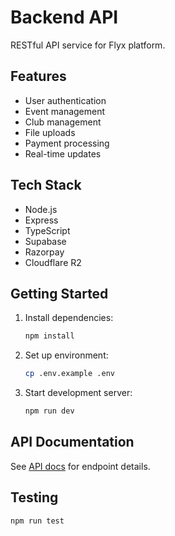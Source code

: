 # Backend API

RESTful API service for Flyx platform.

## Features

- User authentication
- Event management
- Club management
- File uploads
- Payment processing
- Real-time updates

## Tech Stack

- Node.js
- Express
- TypeScript
- Supabase
- Razorpay
- Cloudflare R2

## Getting Started

1. Install dependencies:
   ```bash
   npm install
   ```

2. Set up environment:
   ```bash
   cp .env.example .env
   ```

3. Start development server:
   ```bash
   npm run dev
   ```

## API Documentation

See [API docs](../../docs/api.md) for endpoint details.

## Testing

```bash
npm run test
```